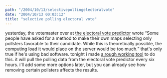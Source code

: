 ```yaml
---
path: "/2004/10/13/selectivepollingelectoralvote" 
date: "2004/10/13 00:03:12" 
title: "selective polling electoral vote" 
---
```

yesterday, the votemaster over at <a href="http://www.electoral-vote.com/oct/oct11.html">the electoral vote predictor</a> wrote <q>Some people have asked for a method to make their own maps selecting only pollsters favorable to their candidate. While this is theoretically possible, the computing load it would place on the server would be too much.</q> that's only true if he's using bad software. tonight i made <a href="http://www.randomchaos.com/electoral-vote.php">a rough working tool</a> to do this. it will pull the polling data from the electoral vote predictor every six hours. i'll add some more options later, but you can already see how removing certain pollsters affects the results.